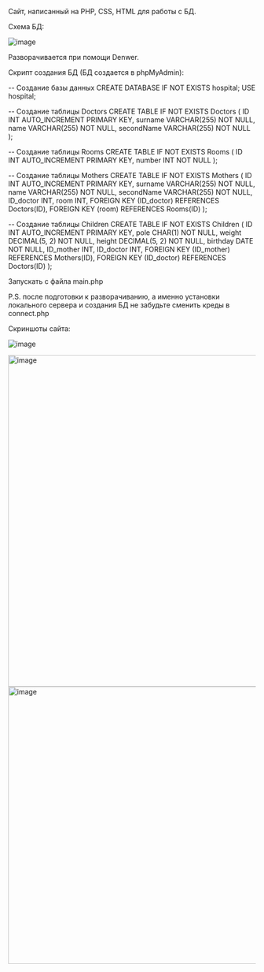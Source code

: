 Сайт, написанный на PHP, CSS, HTML для работы с БД. 

Схема БД:

![image](https://github.com/Sasha300578/php_css_html/assets/113348429/3fdb8837-6698-4413-b3fb-459b58a93869)


Разворачивается при помощи Denwer.

Скрипт создания БД (БД создается в phpMyAdmin):

-- Создание базы данных
CREATE DATABASE IF NOT EXISTS hospital;
USE hospital;
 
-- Создание таблицы Doctors
CREATE TABLE IF NOT EXISTS Doctors (
    ID INT AUTO_INCREMENT PRIMARY KEY,
    surname VARCHAR(255) NOT NULL,
    name VARCHAR(255) NOT NULL,
    secondName VARCHAR(255) NOT NULL
); 
 
-- Создание таблицы Rooms
CREATE TABLE IF NOT EXISTS Rooms (
    ID INT AUTO_INCREMENT PRIMARY KEY,
    number INT NOT NULL
);
 
-- Создание таблицы Mothers
CREATE TABLE IF NOT EXISTS Mothers (
    ID INT AUTO_INCREMENT PRIMARY KEY,
    surname VARCHAR(255) NOT NULL,
    name VARCHAR(255) NOT NULL,
    secondName VARCHAR(255) NOT NULL,
    ID_doctor INT,
    room INT,
    FOREIGN KEY (ID_doctor) REFERENCES Doctors(ID),
    FOREIGN KEY (room) REFERENCES Rooms(ID)
); 
 
-- Создание таблицы Children
CREATE TABLE IF NOT EXISTS Children (
    ID INT AUTO_INCREMENT PRIMARY KEY,
    pole CHAR(1) NOT NULL,
    weight DECIMAL(5, 2) NOT NULL,
    height DECIMAL(5, 2) NOT NULL,
    birthday DATE NOT NULL,
    ID_mother INT,
    ID_doctor INT,
    FOREIGN KEY (ID_mother) REFERENCES Mothers(ID),
    FOREIGN KEY (ID_doctor) REFERENCES Doctors(ID)
);

Запускать с файла main.php

P.S. после  подготовки к разворачиванию, а именно установки локального сервера и создания БД не забудьте сменить креды в connect.php

Скриншоты сайта:

![image](https://github.com/Sasha300578/php_css_html/assets/113348429/77208803-248c-4c27-8550-e28e15b1b018)

<img width="673" alt="image" src="https://github.com/Sasha300578/php_css_html/assets/113348429/b003ae71-3a7c-4c61-a698-ed507dcb5cef">

<img width="563" alt="image" src="https://github.com/Sasha300578/php_css_html/assets/113348429/077d37bf-c705-4bbb-bbf7-04f257beb164">


